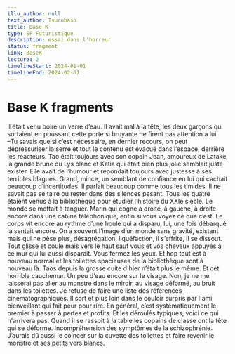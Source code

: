 ```yaml
---
illu_author: null
text_author: Tsurubaso
title: Base K
type: SF Futuristique
description: essai dans l'horreur
status: fragment
link: BaseK
lecture: 2
timelineStart: 2024-01-01
timelineEnd: 2024-02-01
---
```



# Base K fragments


Il était venu boire un verre d’eau. Il avait mal à la tête, les deux garçons qui sortaient en poussant cette porte si bruyante ne firent pas attention à lui.   
–Tu savais que si c’est nécessaire, en dernier recours, on peut dépressuriser la serre et tout le contenu est évacué dans l’espace, derrière les réacteurs.
Tao était toujours avec son copain Jean, amoureux de Latake, la grande brune du Lys blanc et Katia qui était bien plus jolie semblait juste exister. Elle avait de l’humour et répondait toujours avec justesse à ses terribles blagues. Grand, mince, un semblant de confiance en lui qui cachait beaucoup d’incertitudes. Il parlait beaucoup comme tous les timides. Il ne savait pas se taire ou rester dans des silences pesant. Tous les quatre étaient venus à la bibliothèque pour étudier l’histoire du XXIe siècle.
Le monde se mettait à tanguer. Marin qui cogne à droite, à gauche, à droite encore dans une cabine téléphonique, enfin si vous voyez ce que c’est. Le corps vit encore au rythme d’une houle qui a disparu, lui, une fois débarqué la sentait encore.
On a souvent l’image d’un monde sans gravité, existant mais qui ne pèse plus, désagrégation, liquéfaction, il s’effrite, il se dissout. Tout glisse et coule mais vers le haut sauf vous et vos cheveux appuyés à ce mur qui lui aussi disparaît. Vous fermez les yeux. Et hop tout est à nouveau normal et les toilettes spacieuses de la bibliothèque sont à nouveau là. Taos depuis la grosse cuite d'hier n’était plus le même. Et cet horrible cauchemar. Un peu d’eau encore sur le visage. Non, je ne me laisserai pas aller au monstre dans le miroir, au visage déformé, au bruit dans les toilettes. Je refuse de faire une liste des références cinématographiques. Il sort et plus loin dans le couloir surpris par l'ami bienveillant qui fait peur pour rire. En général, c’est systématiquement le premier à passer à pertes et profits. Et les déroulés typiques, voici ce qui n'arrivera pas. Quand il se rassoit à la table les copains de classe ont la tête qui se déforme. Incompréhension des symptômes de la schizophrénie. J’aurais dû aussi le coincer sur la cuvette des toilettes et faire revenir le monstre et ses petits vers blancs. 
